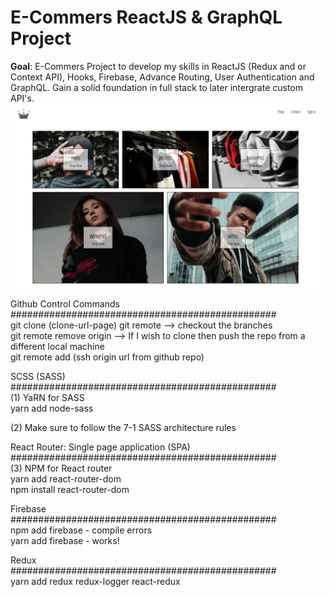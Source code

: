 
# E-Commers ReactJS & GraphQL Project

<strong> Goal</strong>: E-Commers Project to develop my skills in ReactJS (Redux and or Context API), Hooks, Firebase, Advance Routing, User Authentication and GraphQL. Gain a solid foundation in full stack to later intergrate custom API's. </br>
![alt text](https://github.com/rchavezj/crown_clothing/blob/master/cover.png)

Github Control Commands<br />
################################################<br />
git clone (clone-url-page)
git remote --> checkout the branches<br />
git remote remove origin --> If I wish to clone then push the repo from a different local machine<br />
git remote add (ssh origin url from github repo)<br />




SCSS (SASS)<br />
################################################<br />
(1) YaRN for SASS<br />
yarn add node-sass

(2) Make sure to follow the 7-1 SASS architecture rules



React Router: Single page application (SPA)<br />
################################################<br />
(3) NPM for React router<br />
yarn add react-router-dom<br />
npm install react-router-dom




Firebase<br />
################################################<br />
npm add firebase - compile errors<br />
yarn add firebase - works!



Redux <br />
################################################<br />
yarn add redux redux-logger react-redux

